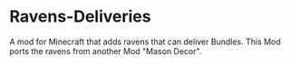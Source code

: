 # Ravens-Deliveries
A mod for Minecraft that adds ravens that can deliver Bundles. This Mod ports the ravens from another Mod "Mason Decor".
